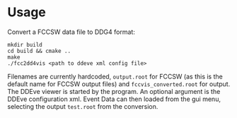 Usage
======

Convert a FCCSW data file to DDG4 format:

```{bash}
mkdir build
cd build && cmake ..
make
./fcc2dd4vis <path to ddeve xml config file>
```


Filenames are currently hardcoded, `output.root` for FCCSW (as this is the default name for FCCSW output files) and `fccvis_converted.root` for output.
The DDEve viewer is started by the program. An optional argument is the DDEve configuration xml.
Event Data  can then loaded from the gui menu, selecting the output `test.root` from the conversion.
